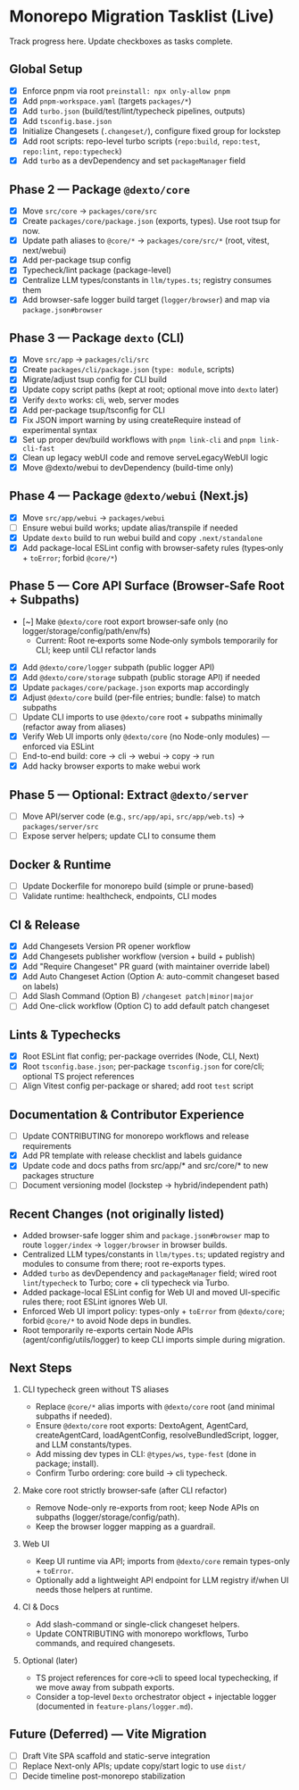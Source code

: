 # Monorepo Migration Tasklist (Live)

Track progress here. Update checkboxes as tasks complete.

## Global Setup
- [x] Enforce pnpm via root `preinstall: npx only-allow pnpm`
- [x] Add `pnpm-workspace.yaml` (targets `packages/*`)
- [x] Add `turbo.json` (build/test/lint/typecheck pipelines, outputs)
- [x] Add `tsconfig.base.json`
- [x] Initialize Changesets (`.changeset/`), configure fixed group for lockstep
- [x] Add root scripts: repo-level turbo scripts (`repo:build`, `repo:test`, `repo:lint`, `repo:typecheck`)
- [x] Add `turbo` as a devDependency and set `packageManager` field

## Phase 2 — Package `@dexto/core`
- [x] Move `src/core` → `packages/core/src`
- [x] Create `packages/core/package.json` (exports, types). Use root tsup for now.
- [x] Update path aliases to `@core/*` → `packages/core/src/*` (root, vitest, next/webui)
- [x] Add per-package tsup config
- [x] Typecheck/lint package (package-level)
- [x] Centralize LLM types/constants in `llm/types.ts`; registry consumes them
- [x] Add browser-safe logger build target (`logger/browser`) and map via `package.json#browser`

## Phase 3 — Package `dexto` (CLI)
- [x] Move `src/app` → `packages/cli/src`
- [x] Create `packages/cli/package.json` (`type: module`, scripts)
- [x] Migrate/adjust tsup config for CLI build
- [x] Update copy script paths (kept at root; optional move into `dexto` later)
- [x] Verify `dexto` works: cli, web, server modes
- [x] Add per-package tsup/tsconfig for CLI
- [x] Fix JSON import warning by using createRequire instead of experimental syntax
- [x] Set up proper dev/build workflows with `pnpm link-cli` and `pnpm link-cli-fast`
- [x] Clean up legacy webUI code and remove serveLegacyWebUI logic
- [x] Move @dexto/webui to devDependency (build-time only)

## Phase 4 — Package `@dexto/webui` (Next.js)
- [x] Move `src/app/webui` → `packages/webui`
- [ ] Ensure webui build works; update alias/transpile if needed
- [x] Update `dexto` build to run webui build and copy `.next/standalone`
- [x] Add package-local ESLint config with browser‑safety rules (types‑only + `toError`; forbid `@core/*`)

## Phase 5 — Core API Surface (Browser‑Safe Root + Subpaths)
- [~] Make `@dexto/core` root export browser‑safe only (no logger/storage/config/path/env/fs)
  - Current: Root re‑exports some Node‑only symbols temporarily for CLI; keep until CLI refactor lands
- [x] Add `@dexto/core/logger` subpath (public logger API)
- [x] Add `@dexto/core/storage` subpath (public storage API) if needed
- [x] Update `packages/core/package.json` exports map accordingly
- [x] Adjust `@dexto/core` build (per‑file entries; bundle: false) to match subpaths
- [ ] Update CLI imports to use `@dexto/core` root + subpaths minimally (refactor away from aliases)
- [x] Verify Web UI imports only `@dexto/core` (no Node-only modules) — enforced via ESLint
- [ ] End-to-end build: core → cli → webui → copy → run
- [x] Add hacky browser exports to make webui work

## Phase 5 — Optional: Extract `@dexto/server`
- [ ] Move API/server code (e.g., `src/app/api`, `src/app/web.ts`) → `packages/server/src`
- [ ] Expose server helpers; update CLI to consume them

## Docker & Runtime
- [ ] Update Dockerfile for monorepo build (simple or prune-based)
- [ ] Validate runtime: healthcheck, endpoints, CLI modes

## CI & Release
- [x] Add Changesets Version PR opener workflow
- [x] Add Changesets publisher workflow (version + build + publish)
- [x] Add "Require Changeset" PR guard (with maintainer override label)
- [x] Add Auto Changeset Action (Option A: auto-commit changeset based on labels)
- [ ] Add Slash Command (Option B) `/changeset patch|minor|major`
- [ ] Add One-click workflow (Option C) to add default patch changeset

## Lints & Typechecks
- [x] Root ESLint flat config; per-package overrides (Node, CLI, Next)
- [x] Root `tsconfig.base.json`; per-package `tsconfig.json` for core/cli; optional TS project references
- [ ] Align Vitest config per-package or shared; add root `test` script

## Documentation & Contributor Experience
- [ ] Update CONTRIBUTING for monorepo workflows and release requirements
- [x] Add PR template with release checklist and labels guidance
- [x] Update code and docs paths from src/app/* and src/core/* to new packages structure
- [ ] Document versioning model (lockstep → hybrid/independent path)

## Recent Changes (not originally listed)
- Added browser-safe logger shim and `package.json#browser` map to route `logger/index` → `logger/browser` in browser builds.
- Centralized LLM types/constants in `llm/types.ts`; updated registry and modules to consume from there; root re-exports types.
- Added `turbo` as devDependency and `packageManager` field; wired root `lint`/`typecheck` to Turbo; core + cli typecheck via Turbo.
- Added package-local ESLint config for Web UI and moved UI-specific rules there; root ESLint ignores Web UI.
- Enforced Web UI import policy: types-only + `toError` from `@dexto/core`; forbid `@core/*` to avoid Node deps in bundles.
- Root temporarily re-exports certain Node APIs (agent/config/utils/logger) to keep CLI imports simple during migration.

## Next Steps
1) CLI typecheck green without TS aliases
   - Replace `@core/*` alias imports with `@dexto/core` root (and minimal subpaths if needed).
   - Ensure `@dexto/core` root exports: DextoAgent, AgentCard, createAgentCard, loadAgentConfig, resolveBundledScript, logger, and LLM constants/types.
   - Add missing dev types in CLI: `@types/ws`, `type-fest` (done in package; install).
   - Confirm Turbo ordering: core build → cli typecheck.

2) Make core root strictly browser‑safe (after CLI refactor)
   - Remove Node-only re-exports from root; keep Node APIs on subpaths (logger/storage/config/path).
   - Keep the browser logger mapping as a guardrail.

3) Web UI
   - Keep UI runtime via API; imports from `@dexto/core` remain types-only + `toError`.
   - Optionally add a lightweight API endpoint for LLM registry if/when UI needs those helpers at runtime.

4) CI & Docs
   - Add slash-command or single-click changeset helpers.
   - Update CONTRIBUTING with monorepo workflows, Turbo commands, and required changesets.

5) Optional (later)
   - TS project references for core→cli to speed local typechecking, if we move away from subpath exports.
   - Consider a top-level `Dexto` orchestrator object + injectable logger (documented in `feature-plans/logger.md`).

## Future (Deferred) — Vite Migration
- [ ] Draft Vite SPA scaffold and static-serve integration
- [ ] Replace Next-only APIs; update copy/start logic to use `dist/`
- [ ] Decide timeline post-monorepo stabilization
